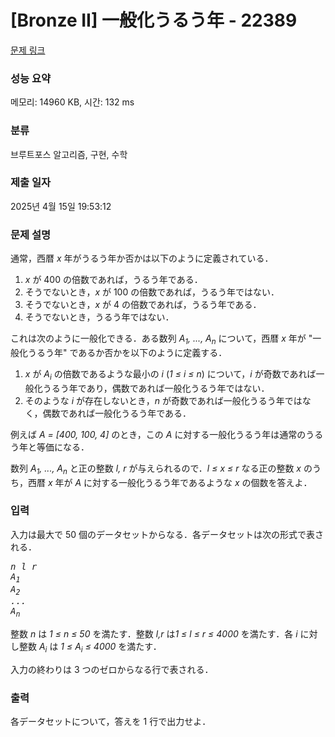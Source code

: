 # [Bronze II] 一般化うるう年 - 22389 

[문제 링크](https://www.acmicpc.net/problem/22389) 

### 성능 요약

메모리: 14960 KB, 시간: 132 ms

### 분류

브루트포스 알고리즘, 구현, 수학

### 제출 일자

2025년 4월 15일 19:53:12

### 문제 설명

<p>通常，西暦 <i>x</i> 年がうるう年か否かは以下のように定義されている．</p>

<ol>
	<li><i>x</i> が 400 の倍数であれば，うるう年である．</li>
	<li>そうでないとき，<i>x</i> が 100 の倍数であれば，うるう年ではない．</li>
	<li>そうでないとき，<i>x</i> が 4 の倍数であれば，うるう年である．</li>
	<li>そうでないとき，うるう年ではない．</li>
</ol>

<p>これは次のように一般化できる．ある数列 <i>A<sub>1</sub>, ..., A<sub>n</sub></i> について，西暦 <i>x</i> 年が "一般化うるう年" であるか否かを以下のように定義する．</p>

<ol>
	<li><i>x</i> が <i>A<sub>i</sub></i> の倍数であるような最小の <i>i</i> (<i>1 ≤ i ≤ n</i>) について，<i>i</i> が奇数であれば一般化うるう年であり，偶数であれば一般化うるう年ではない．</li>
	<li>そのような <i>i</i> が存在しないとき，<i>n</i> が奇数であれば一般化うるう年ではなく，偶数であれば一般化うるう年である．</li>
</ol>

<p>例えば <i>A = [400, 100, 4]</i> のとき，この <i>A</i> に対する一般化うるう年は通常のうるう年と等価になる．</p>

<p>数列 <i>A<sub>1</sub>, ..., A<sub>n</sub></i> と正の整数 <i>l, r</i> が与えられるので．<i>l ≤ x ≤ r</i> なる正の整数 <i>x</i> のうち，西暦 <i>x</i> 年が <i>A</i> に対する一般化うるう年であるような <i>x</i> の個数を答えよ．</p>

### 입력 

 <p>入力は最大で 50 個のデータセットからなる．各データセットは次の形式で表される．</p>

<pre><i>n</i> <i>l</i> <i>r</i>
<i>A<sub>1</sub></i>
<i>A<sub>2</sub></i>
<i>...</i>
<i>A<sub>n</sub></i></pre>

<p>整数 <i>n</i> は <i>1 ≤ n ≤ 50</i> を満たす．整数 <i>l,r</i> は<i>1 ≤ l ≤ r ≤ 4000</i> を満たす．各 <i>i</i> に対し整数 <i>A<sub>i</sub></i> は <i>1 ≤ A<sub>i</sub> ≤ 4000</i> を満たす．</p>

<p>入力の終わりは 3 つのゼロからなる行で表される．</p>

### 출력 

 <p>各データセットについて，答えを 1 行で出力せよ．</p>

